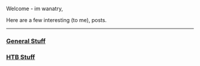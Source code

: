 Welcome - im wanatry,

Here are a few interesting (to me), posts. 

_______________________________________________________________

### [General Stuff](https://wanatry.github.io/general/)

### [HTB Stuff](https://wanatry.github.io/HTB/)

